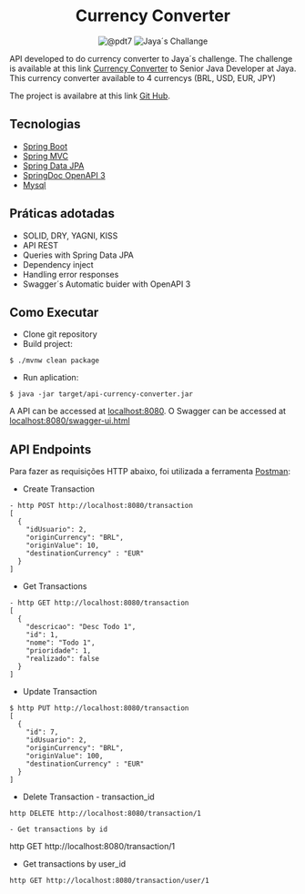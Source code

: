 <h1 align="center">
  Currency Converter
</h1>

<p align="center">
 <img src="https://img.shields.io/static/v1?label=github&message=@pdt7&color=8257E5&labelColor=000000" alt="@pdt7" />
 <img src="https://img.shields.io/static/v1?label=Tipo&message=Jaya´s Challenge&color=8257E5&labelColor=000000" alt="Jaya´s Challange" />
</p>

API developed to do currency converter to Jaya´s challenge. The challenge is available at this link [Currency Converter](https://drive.google.com/file/d/1XVrrWv6eTnCarCZf637_Ga_FHZogoRkk/view?usp=drive_link) to Senior Java Developer at Jaya. This currency converter available to 4 currencys (BRL, USD, EUR, JPY)

The project is availabre at this link [Git Hub](https://github.com/pdt7/api-currency-converter).

## Tecnologias
 
- [Spring Boot](https://spring.io/projects/spring-boot)
- [Spring MVC](https://docs.spring.io/spring-framework/reference/web/webmvc.html)
- [Spring Data JPA](https://spring.io/projects/spring-data-jpa)
- [SpringDoc OpenAPI 3](https://springdoc.org/v2/#spring-webflux-support)
- [Mysql](https://dev.mysql.com/downloads/)

## Práticas adotadas

- SOLID, DRY, YAGNI, KISS
- API REST
- Queries with Spring Data JPA
- Dependency inject
- Handling error responses
- Swagger´s Automatic buider with OpenAPI 3

## Como Executar

- Clone git repository
- Build project:
```
$ ./mvnw clean package
```
- Run aplication:
```
$ java -jar target/api-currency-converter.jar
```

A API can be accessed at [localhost:8080](http://localhost:8080).
O Swagger can be accessed at [localhost:8080/swagger-ui.html](http://localhost:8080/swagger-ui.html)

## API Endpoints

Para fazer as requisições HTTP abaixo, foi utilizada a ferramenta [Postman](https://www.postman.com/):

- Create Transaction 
```
- http POST http://localhost:8080/transaction
[
  {
    "idUsuario": 2,
    "originCurrency": "BRL",
    "originValue": 10,
    "destinationCurrency" : "EUR"
  }
]
```
- Get Transactions
```
- http GET http://localhost:8080/transaction
[
  {
    "descricao": "Desc Todo 1",
    "id": 1,
    "nome": "Todo 1",
    "prioridade": 1,
    "realizado": false
  }
]
```
- Update Transaction
```
$ http PUT http://localhost:8080/transaction
[
  {
    "id": 7,
    "idUsuario": 2,
    "originCurrency": "BRL",
    "originValue": 100,
    "destinationCurrency" : "EUR"
  }
]
```
- Delete Transaction - transaction_id
```
http DELETE http://localhost:8080/transaction/1

- Get transactions by id
```
http GET http://localhost:8080/transaction/1

- Get transactions by user_id
```
http GET http://localhost:8080/transaction/user/1
